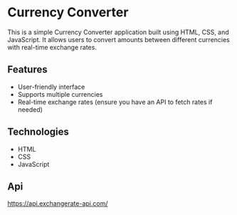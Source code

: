 # Currency Converter

This is a simple Currency Converter application built using HTML, CSS, and JavaScript. It allows users to convert amounts between different currencies with real-time exchange rates.

## Features

- User-friendly interface
- Supports multiple currencies
- Real-time exchange rates (ensure you have an API to fetch rates if needed)

## Technologies 

- HTML
- CSS
- JavaScript 

## Api

https://api.exchangerate-api.com/
